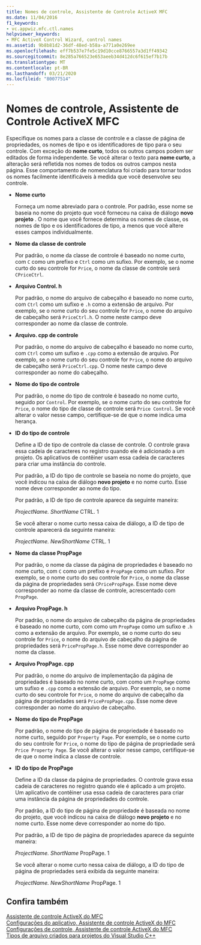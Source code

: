 ```yaml
---
title: Nomes de controle, Assistente de Controle ActiveX MFC
ms.date: 11/04/2016
f1_keywords:
- vc.appwiz.mfc.ctl.names
helpviewer_keywords:
- MFC ActiveX Control Wizard, control names
ms.assetid: 9b8b81d2-36df-48ed-b58a-a771a0e269ee
ms.openlocfilehash: eff7b537e7fe5c19d10cce8766557a3d1ff49342
ms.sourcegitcommit: 8e285a766523e653aeeb34d412dc6f615ef7b17b
ms.translationtype: MT
ms.contentlocale: pt-BR
ms.lasthandoff: 03/21/2020
ms.locfileid: "80077514"
---
```

# <a name="control-names-mfc-activex-control-wizard"></a>Nomes de controle, Assistente de Controle ActiveX MFC

Especifique os nomes para a classe de controle e a classe de página de propriedades, os nomes de tipo e os identificadores de tipo para o seu controle. Com exceção do **nome curto**, todos os outros campos podem ser editados de forma independente. Se você alterar o texto para **nome curto**, a alteração será refletida nos nomes de todos os outros campos nesta página. Esse comportamento de nomenclatura foi criado para tornar todos os nomes facilmente identificáveis à medida que você desenvolve seu controle.

- **Nome curto**

   Forneça um nome abreviado para o controle. Por padrão, esse nome se baseia no nome do projeto que você forneceu na caixa de diálogo **novo projeto** . O nome que você fornece determina os nomes de classe, os nomes de tipo e os identificadores de tipo, a menos que você altere esses campos individualmente.

- **Nome da classe de controle**

   Por padrão, o nome da classe de controle é baseado no nome curto, com `C` como um prefixo e `Ctrl` como um sufixo. Por exemplo, se o nome curto do seu controle for `Price`, o nome da classe de controle será `CPriceCtrl`.

- **Arquivo Control. h**

   Por padrão, o nome do arquivo de cabeçalho é baseado no nome curto, com `Ctrl` como um sufixo e `.h` como a extensão de arquivo. Por exemplo, se o nome curto do seu controle for `Price`, o nome do arquivo de cabeçalho será `PriceCtrl.h`. O nome neste campo deve corresponder ao nome da classe de controle.

- **Arquivo. cpp de controle**

   Por padrão, o nome do arquivo de cabeçalho é baseado no nome curto, com `Ctrl` como um sufixo e `.cpp` como a extensão de arquivo. Por exemplo, se o nome curto do seu controle for `Price`, o nome do arquivo de cabeçalho será `PriceCtrl.cpp`. O nome neste campo deve corresponder ao nome do cabeçalho.

- **Nome do tipo de controle**

   Por padrão, o nome do tipo de controle é baseado no nome curto, seguido por `Control`. Por exemplo, se o nome curto do seu controle for `Price`, o nome do tipo de classe de controle será `Price Control`. Se você alterar o valor nesse campo, certifique-se de que o nome indica uma herança.

- **ID do tipo de controle**

   Define a ID de tipo de controle da classe de controle. O controle grava essa cadeia de caracteres no registro quando ele é adicionado a um projeto. Os aplicativos de contêiner usam essa cadeia de caracteres para criar uma instância do controle.

   Por padrão, a ID do tipo de controle se baseia no nome do projeto, que você indicou na caixa de diálogo **novo projeto** e no nome curto. Esse nome deve corresponder ao nome do tipo.

   Por padrão, a ID de tipo de controle aparece da seguinte maneira:

   *ProjectName. ShortName* CTRL. 1

   Se você alterar o nome curto nessa caixa de diálogo, a ID de tipo de controle aparecerá da seguinte maneira:

   *ProjectName. NewShortName* CTRL. 1

- **Nome da classe PropPage**

   Por padrão, o nome da classe da página de propriedades é baseado no nome curto, com `C` como um prefixo e `PropPage` como um sufixo. Por exemplo, se o nome curto do seu controle for `Price`, o nome da classe da página de propriedades será `CPricePropPage`. Esse nome deve corresponder ao nome da classe de controle, acrescentado com `PropPage`.

- **Arquivo PropPage. h**

   Por padrão, o nome do arquivo de cabeçalho da página de propriedades é baseado no nome curto, com como um `PropPage` como um sufixo e `.h` como a extensão de arquivo. Por exemplo, se o nome curto do seu controle for `Price`, o nome do arquivo de cabeçalho da página de propriedades será `PricePropPage.h`. Esse nome deve corresponder ao nome da classe.

- **Arquivo PropPage. cpp**

   Por padrão, o nome do arquivo de implementação da página de propriedades é baseado no nome curto, com como um `PropPage` como um sufixo e `.cpp` como a extensão de arquivo. Por exemplo, se o nome curto do seu controle for `Price`, o nome do arquivo de cabeçalho da página de propriedades será `PricePropPage.cpp`. Esse nome deve corresponder ao nome do arquivo de cabeçalho.

- **Nome do tipo de PropPage**

   Por padrão, o nome do tipo de página de propriedade é baseado no nome curto, seguido por `Property Page`. Por exemplo, se o nome curto do seu controle for `Price`, o nome do tipo de página de propriedade será `Price Property Page`. Se você alterar o valor nesse campo, certifique-se de que o nome indica a classe de controle.

- **ID do tipo de PropPage**

   Define a ID da classe da página de propriedades. O controle grava essa cadeia de caracteres no registro quando ele é aplicado a um projeto. Um aplicativo de contêiner usa essa cadeia de caracteres para criar uma instância da página de propriedades do controle.

   Por padrão, a ID do tipo de página de propriedade é baseada no nome do projeto, que você indicou na caixa de diálogo **novo projeto** e no nome curto. Esse nome deve corresponder ao nome do tipo.

   Por padrão, a ID de tipo de página de propriedades aparece da seguinte maneira:

   *ProjectName. ShortName* PropPage. 1

   Se você alterar o nome curto nessa caixa de diálogo, a ID do tipo de página de propriedades será exibida da seguinte maneira:

   *ProjectName. NewShortName* PropPage. 1

## <a name="see-also"></a>Confira também

[Assistente de controle ActiveX do MFC](../../mfc/reference/mfc-activex-control-wizard.md)<br/>
[Configurações do aplicativo, Assistente de controle ActiveX do MFC](../../mfc/reference/application-settings-mfc-activex-control-wizard.md)<br/>
[Configurações de controle, Assistente de controle ActiveX do MFC](../../mfc/reference/control-settings-mfc-activex-control-wizard.md)<br/>
[Tipos de arquivo criados para projetos do Visual Studio C++](../../build/reference/file-types-created-for-visual-cpp-projects.md)
